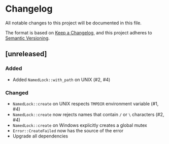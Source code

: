 # Changelog

All notable changes to this project will be documented in this file.

The format is based on [Keep a Changelog](https://keepachangelog.com/en/1.0.0/),
and this project adheres to [Semantic Versioning](https://semver.org/spec/v2.0.0.html).

## [unreleased]

### Added

- Added `NamedLock::with_path` on UNIX (#2, #4)

### Changed

- `NamedLock::create` on UNIX respects `TMPDIR` environment variable (#1, #4)
- `NamedLock::create` now rejects names that contain `/` or `\` characters (#2, #4)
- `NamedLock::create` on Windows explicitly creates a global mutex
- `Error::CreateFailed` now has the source of the error
- Upgrade all dependencies
